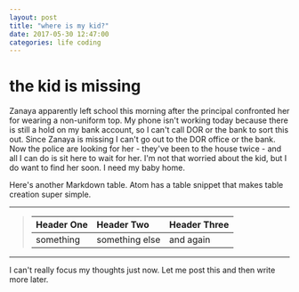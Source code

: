 ```yaml
---
layout: post
title: "where is my kid?"
date: 2017-05-30 12:47:00
categories: life coding
---
```


# the kid is missing

Zanaya apparently left school this morning after the principal confronted her for wearing a non-uniform top. My phone isn't working today because there is still a hold on my bank account, so I can't call DOR or the bank to sort this out. Since Zanaya is missing I can't go out to the DOR office or the bank. Now the police are looking for her - they've been to the house twice - and all I can do is sit here to wait for her. I'm not that worried about the kid, but I do want to find her soon. I need my baby home.

Here's another Markdown table. Atom has a table snippet that makes table creation super simple.

------------------------------------------------------
>| **Header One** | **Header Two** | **Header Three**|
>| :------------- | :------------- | :-------------- |
>| something      | something else | and again       |
------------------------------------------------------


I can't really focus my thoughts just now. Let me post this and then write more later.
